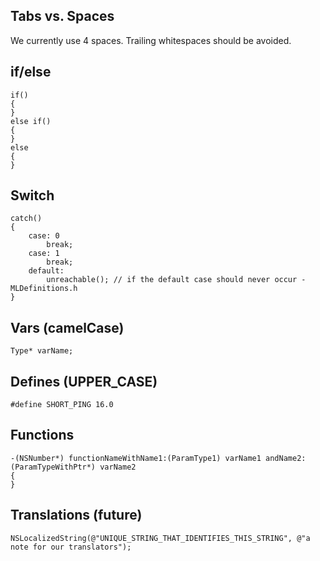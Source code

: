 ## Tabs vs. Spaces
We currently use 4 spaces. Trailing whitespaces should be avoided.
## if/else
```objc
if()
{
}
else if()
{
}
else
{
}
```

## Switch
```objc
catch()
{
    case: 0
        break;
    case: 1
        break;
    default:
        unreachable(); // if the default case should never occur - MLDefinitions.h
}
```

## Vars (camelCase)
```objc
Type* varName;
```

## Defines (UPPER_CASE)
```objc
#define SHORT_PING 16.0
```


## Functions
```objc
-(NSNumber*) functionNameWithName1:(ParamType1) varName1 andName2:(ParamTypeWithPtr*) varName2
{
}
```

## Translations (future)
```objc
NSLocalizedString(@"UNIQUE_STRING_THAT_IDENTIFIES_THIS_STRING", @"a note for our translators");
```